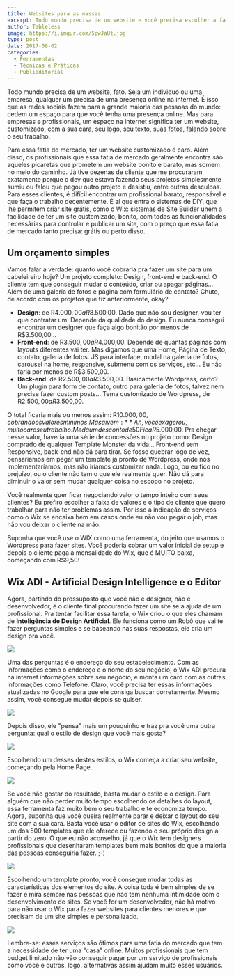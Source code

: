 ```yaml
---
title: Websites para as massas
excerpt: Todo mundo precisa de um website e você precisa escolher a faixa de clientes que você quer trabalhar.
author: Tableless
image: https://i.imgur.com/5pwJaUt.jpg
type: post
date: 2017-09-02
categories:
  - Ferramentas
  - Técnicas e Práticas
  - Publieditorial
---
```


Todo mundo precisa de um website, fato. Seja um individuo ou uma empresa, qualquer um precisa de uma presença online na internet. É isso que as redes sociais fazem para a grande maioria das pessoas do mundo: cedem um espaço para que você tenha uma presença online. Mas para empresas e profissionais, um espaço na internet significa ter um website, customizado, com a sua cara, seu logo, seu texto, suas fotos, falando sobre o seu trabalho. 

Para essa fatia do mercado, ter um website customizado é caro. Além disso, os profissionais que essa fatia de mercado geralmente encontra são aqueles picaretas que prometem um website bonito e barato, mas somem no meio do caminho. Já tive dezenas de cliente que me procuraram exatamente porque o dev que estava fazendo seus projetos simplesmente sumiu ou falou que pegou outro projeto e desistiu, entre outras desculpas. Para esses clientes, é difícil encontrar um profissional barato, responsável e que faça o trabalho decentemente. É aí que entra o sistemas de DIY, que lhe permitem [criar site grátis](http://bit.ly/wix-tableless-pt), como o Wix: sistemas de Site Builder unem a facilidade de ter um site customizado, bonito, com todas as funcionalidades necessárias para controlar e publicar um site, com o preço que essa fatia de mercado tanto precisa: grátis ou perto disso.

## Um orçamento simples
Vamos falar a verdade: quanto você cobraria pra fazer um site para um cabeleireiro hoje? Um projeto completo: Design, front-end e back-end. O cliente tem que conseguir mudar o conteúdo, criar ou apagar páginas... Além de uma galeria de fotos e página com formulário de contato?
Chuto, de acordo com os projetos que fiz anteriormente, okay?

- **Design**: de R$4.000,00 a R$8.500,00. Dado que não sou designer, vou ter que contratar um. Depende da qualidade do design. Eu nunca consegui encontrar um designer que faça algo bonitão por menos de R$3.500,00... 
- **Front-end**: de R$3.500,00 a R$4.000,00. Depende de quantas páginas com layouts diferentes vai ter. Mas digamos que uma Home, Página de Texto, contato, galeria de fotos. JS para interface, modal na galeria de fotos, carousel na home, responsive, submenu com os serviços, etc... Eu não faria por menos de R$3.500,00.
- **Back-end**: de R$2.500,00 a R$3.500,00. Basicamente Wordpress, certo? Um plugin para form de contato, outro para galeria de fotos, talvez nem precise fazer custom posts... Tema customizado de Wordpress, de R$2.500,00  a R$3.500,00.

O total ficaria mais ou menos assim: R$10.000,00, cobrando os valores mínimos. Mas aí vem: **Ah, você exagerou, muito caro seu trabalho. Me dá um desconto de 50%.**   
Fica R$5.000,00. Pra chegar nesse valor, haveria uma série de concessões no projeto como: Design comprado de qualquer Template Monster da vida... Front-end sem Responsive, back-end não dá para tirar. Se fosse quebrar logo de vez, pensaríamos em pegar um template já pronto de Wordpress, onde nós implementaríamos, mas não iríamos customizar nada. Logo, ou eu fico no prejuízo, ou o cliente não tem o que ele realmente quer. Não dá para diminuir o valor sem mudar qualquer coisa no escopo no projeto.   
  
Você realmente quer ficar negociando valor o tempo inteiro com seus clientes? Eu prefiro escolher a faixa de valores e o tipo de cliente que quero trabalhar para não ter problemas assim. Por isso a indicação de serviços como o Wix se encaixa bem em casos onde eu não vou pegar o job, mas não vou deixar o cliente na mão.

Suponha que você use o WIX como uma ferramenta, do jeito que usamos o Wordpress para fazer sites. Você poderia cobrar um valor inicial de setup e depois o cliente paga a mensalidade do Wix, que é MUITO baixa, começando com R$9,50! 

## Wix ADI - Artificial Design Intelligence e o Editor
Agora, partindo do pressuposto que você não é designer, não é desenvolvedor, é o cliente final procurando fazer um site se a ajuda de um profissional. Pra tentar facilitar essa tarefa, o Wix criou o que eles chamam de **Inteligência de Design Artificial**. Ele funciona como um Robô que vai te fazer perguntas simples e se baseando nas suas respostas, ele cria um design pra você.

![](http://i.imgur.com/EHgX9Ua.png)

Uma das perguntas é o endereço do seu estabelecimento. Com as informações como o endereço e o nome do seu negócio, o Wix ADI procura na internet informações sobre seu negócio, e monta um card com as outras informações como Telefone. Claro, você precisa ter essas informações atualizadas no Google para que ele consiga buscar corretamente. Mesmo assim, você consegue mudar depois se quiser.

![](http://i.imgur.com/97Dd5wW.png)

Depois disso, ele "pensa" mais um pouquinho e traz pra você uma outra pergunta: qual o estilo de design que você mais gosta? 

![](http://i.imgur.com/anO3QsT.png)

Escolhendo um desses destes estilos, o Wix começa a criar seu website, começando pela Home Page. 

![](http://i.imgur.com/67V0sP1.png)

Se você não gostar do resultado, basta mudar o estilo e o design. Para alguém que não perder muito tempo escolhendo os detalhes do layout, essa ferramenta faz muito bem o seu trabalho e te economiza tempo. Agora, suponha que você queira realmente parar e deixar o layout do seu site com a sua cara. Basta você usar o editor de sites do Wix, escolhendo um dos 500 templates que ele oferece ou fazendo o seu próprio design a partir do zero. O que eu não aconselho, já que o Wix tem designers profissionais que desenharam templates bem mais bonitos do que a maioria das pessoas conseguiria fazer. ;-)

![](http://i.imgur.com/HKpFPb8.png)

Escolhendo um template pronto, você consegue mudar todas as características dos elementos do site. A coisa toda é bem simples de se fazer e mira sempre nas pessoas que não tem nenhuma intimidade com o desenvolvimento de sites. Se você for um desenvolvedor, não há motivo para não usar o Wix para fazer websites para clientes menores e que precisam de um site simples e personalizado. 

![](http://i.imgur.com/2nlTyul.png)

Lembre-se: esses serviços são ótimos para uma fatia do mercado que tem a necessidade de ter uma "casa" online. Muitos profissionais que tem budget limitado não vão conseguir pagar por um serviço de profissionais como você e outros, logo, alternativas assim ajudam muito esses usuários. 



















